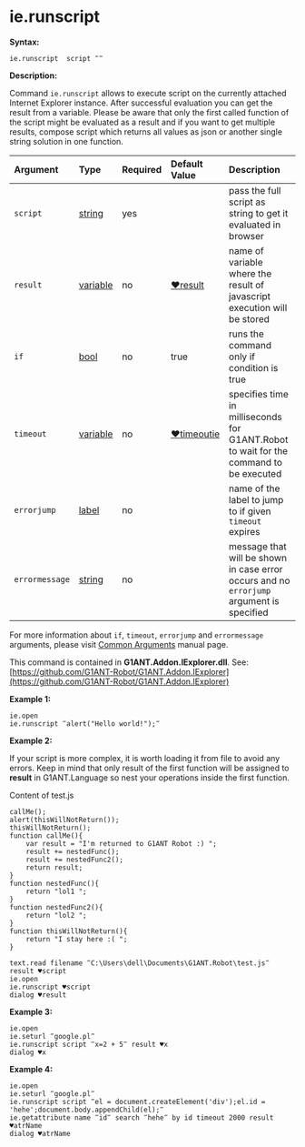 # ie.runscript

**Syntax:**

```text
ie.runscript  script ‴‴
```

**Description:**

Command `ie.runscript` allows to execute script on the currently attached Internet Explorer instance. After successful evaluation you can get the result from a variable. Please be aware that only the first called function of the script might be evaluated as a result and if you want to get multiple results, compose script which returns all values as json or another single string solution in one function.

| Argument | Type | Required | Default Value | Description |
| :--- | :--- | :--- | :--- | :--- |
| `script` | [string](https://github.com/G1ANT-Robot/G1ANT.Manual/blob/master/G1ANT-Language/Structures/string.md) | yes |  | pass the full script as string to get it evaluated in browser |
| `result` | [variable](https://github.com/G1ANT-Robot/G1ANT.Manual/blob/master/G1ANT-Language/Special-Characters/variable.md) | no | [♥result](https://github.com/G1ANT-Robot/G1ANT.Manual/blob/master/G1ANT-Language/Common-Arguments.md) | name of variable where the result of javascript execution will be stored |
| `if` | [bool](https://github.com/G1ANT-Robot/G1ANT.Manual/blob/master/G1ANT-Language/Structures/bool.md) | no | true | runs the command only if condition is true |
| `timeout` | [variable](https://github.com/G1ANT-Robot/G1ANT.Manual/blob/master/G1ANT-Language/Special-Characters/variable.md) | no | [♥timeoutie](https://github.com/G1ANT-Robot/G1ANT.Manual/blob/master/G1ANT-Language/Variables/Special-Variables.md) | specifies time in milliseconds for G1ANT.Robot to wait for the command to be executed |
| `errorjump` | [label](https://github.com/G1ANT-Robot/G1ANT.Manual/blob/master/G1ANT-Language/Structures/label.md) | no |  | name of the label to jump to if given `timeout` expires |
| `errormessage` | [string](https://github.com/G1ANT-Robot/G1ANT.Manual/blob/master/G1ANT-Language/Structures/string.md) | no |  | message that will be shown in case error occurs and no `errorjump` argument is specified |

For more information about `if`, `timeout`, `errorjump` and `errormessage` arguments, please visit [Common Arguments](https://github.com/G1ANT-Robot/G1ANT.Manual/blob/master/G1ANT-Language/Common-Arguments.md) manual page.

This command is contained in **G1ANT.Addon.IExplorer.dll**. See: [https://github.com/G1ANT-Robot/G1ANT.Addon.IExplorer](https://github.com/G1ANT-Robot/G1ANT.Addon.IExplorer)

**Example 1:**

```text
ie.open
ie.runscript ‴alert("Hello world!");‴
```

**Example 2:**

If your script is more complex, it is worth loading it from file to avoid any errors. Keep in mind that only result of the first function will be assigned to **result** in G1ANT.Language so nest your operations inside the first function.

Content of test.js

```text
callMe();
alert(thisWillNotReturn());
thisWillNotReturn();
function callMe(){
    var result = "I'm returned to G1ANT Robot :) ";
    result += nestedFunc();
    result += nestedFunc2();
    return result;
}
function nestedFunc(){
    return "lol1 ";
}
function nestedFunc2(){
    return "lol2 ";
}
function thisWillNotReturn(){
    return "I stay here :( ";
}
```

```text
text.read filename ‴C:\Users\dell\Documents\G1ANT.Robot\test.js‴ result ♥script
ie.open
ie.runscript ♥script 
dialog ♥result
```

**Example 3:**

```text
ie.open
ie.seturl ‴google.pl‴
ie.runscript script ‴x=2 + 5‴ result ♥x
dialog ♥x
```

**Example 4:**

```text
ie.open
ie.seturl ‴google.pl‴
ie.runscript script ‴el = document.createElement('div');el.id = 'hehe';document.body.appendChild(el);‴
ie.getattribute name ‴id‴ search ‴hehe‴ by id timeout 2000 result ♥atrName
dialog ♥atrName
```

